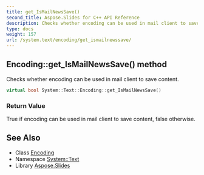 ```yaml
---
title: get_IsMailNewsSave()
second_title: Aspose.Slides for C++ API Reference
description: Checks whether encoding can be used in mail client to save content.
type: docs
weight: 157
url: /system.text/encoding/get_ismailnewssave/
---
```

## Encoding::get_IsMailNewsSave() method


Checks whether encoding can be used in mail client to save content.

```cpp
virtual bool System::Text::Encoding::get_IsMailNewsSave()
```


### Return Value

True if encoding can be used in mail client to save content, false otherwise.

## See Also

* Class [Encoding](../)
* Namespace [System::Text](../../)
* Library [Aspose.Slides](../../../)